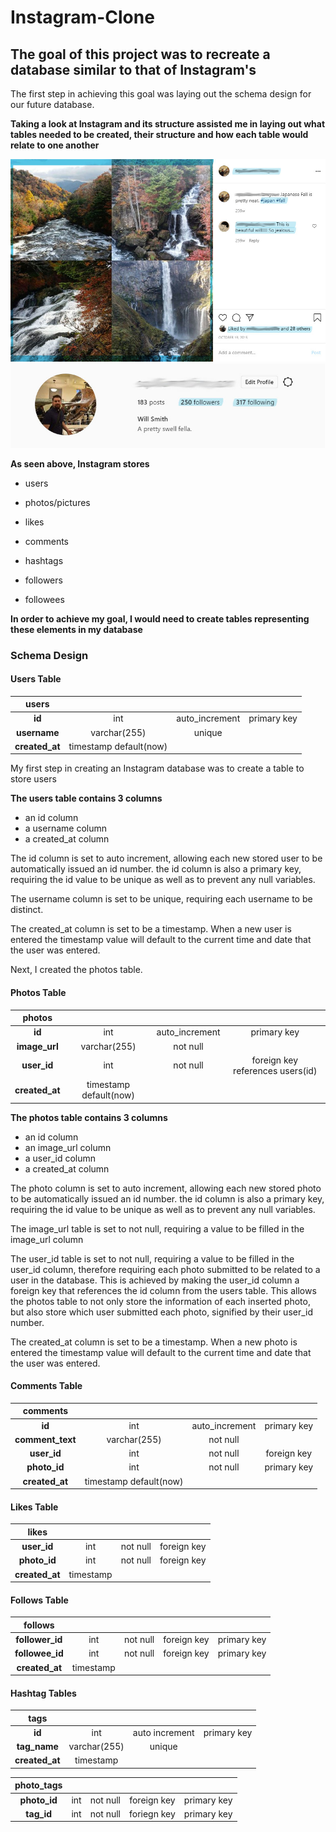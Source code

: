 # Instagram-Clone

## The goal of this project was to recreate a database similar to that of Instagram's 

The first step in achieving this goal was laying out the schema design for our future database.

**Taking a look at Instagram and its structure assisted me in laying out what tables needed to be created, their structure and how each table would relate to one another**


![](Images/Image%20Section.jpg)
![](Images/User%20Section.jpg)



**As seen above, Instagram stores**

 * users

 * photos/pictures

 * likes

 * comments

 * hashtags

 * followers

 * followees


**In order to achieve my goal, I would need to create tables representing these elements in my database**




### **Schema Design**



#### **Users Table**

**users** |     |            |     |
:----------:|:-----:|:------------:|:-----:|
  **id**      | int | auto_increment | primary key
  **username** | varchar(255) | unique
  **created_at** | timestamp default(now) | 
 

My first step in creating an Instagram database was to create a table to store users

 **The users table contains 3 columns**
   - an id column
   - a username column
   - a created_at column
   
The id column is set to auto increment, allowing each new stored user to be automatically issued an id number. the id column is also a primary key, requiring the id value to be unique as well as to prevent any null variables.

The username column is set to be unique, requiring each username to be distinct.

The created_at column is set to be a timestamp. When a new user is entered the timestamp value will default to the current time and date that the user was entered.


Next, I created the photos table.

#### **Photos Table**

**photos** |      |       |             |
:-----------:|:------:|:-------:|:-------------:|
**id** | int | auto_increment | primary key | 
**image_url** | varchar(255) | not null |
**user_id** | int | not null | foreign key references users(id) |
**created_at** | timestamp default(now) |


**The photos table contains 3 columns**
   - an id column
   - an image_url column
   - a user_id column
   - a created_at column


The photo column is set to auto increment, allowing each new stored photo to be automatically issued an id number. the id column is also a primary key, requiring the id value to be unique as well as to prevent any null variables.

The image_url table is set to not null, requiring a value to be filled in the image_url column

The user_id table is set to not null, requiring a value to be filled in the user_id column, therefore requiring each photo submitted to be related to a user in the database. This is achieved by making the user_id column a foreign key that references the id column from the users table. This allows the photos table to not only store the information of each inserted photo, but also store which user submitted each photo, signified by their user_id number.

The created_at column is set to be a timestamp. When a new photo is entered the timestamp value will default to the current time and date that the user was entered.



#### **Comments Table**

**comments** |     |     |         |
:-------------:|:-----:|:-----:|:---------:|
**id** | int | auto_increment | primary key |
**comment_text** | varchar(255) | not null|
**user_id** | int | not null | foreign key
**photo_id** | int | not null | primary key
**created_at** | timestamp default(now) |


#### **Likes Table**

**likes** |      |      |        |
:----------:|:------:|:------:|:--------:|
**user_id** | int | not null | foreign key
**photo_id** | int | not null | foreign key
**created_at** | timestamp |


#### **Follows Table**

**follows** |      |       |        |        |
:------------:|:------:|:-------:|:--------:|:--------:|
**follower_id** | int | not null | foreign key | primary key |
**followee_id** | int | not null | foreign key | primary key |
**created_at** | timestamp |



#### Hashtag Tables

**tags** |      |       |         |
:---------:|:------:|:-------:|:---------:|
**id** | int | auto increment | primary key |
**tag_name** | varchar(255) | unique |
**created_at** | timestamp | 



**photo_tags** |       |      |        |         |
:---------:|:-------:|:------:|:--------:|:---------:|
**photo_id** | int | not null | foreign key| primary key |
**tag_id** | int | not null | foriegn key | primary key |










